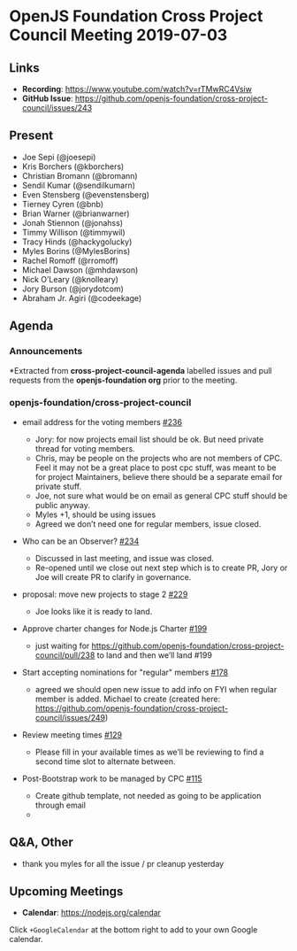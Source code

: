 # OpenJS Foundation Cross Project Council Meeting 2019-07-03

## Links

* **Recording**: https://www.youtube.com/watch?v=rTMwRC4Vsiw
* **GitHub Issue**: https://github.com/openjs-foundation/cross-project-council/issues/243

## Present

* Joe Sepi (@joesepi)
* Kris Borchers (@kborchers)
* Christian Bromann (@bromann)
* Sendil Kumar (@sendilkumarn)
* Even Stensberg (@evenstensberg)
* Tierney Cyren (@bnb)
* Brian Warner (@brianwarner)
* Jonah Stiennon (@jonahss)
* Timmy Willison (@timmywil)
* Tracy Hinds (@hackygolucky)
* Myles Borins (@MylesBorins)
* Rachel Romoff (@rromoff)
* Michael Dawson (@mhdawson)
* Nick O’Leary (@knolleary)
* Jory Burson (@jorydotcom)
* Abraham Jr. Agiri (@codeekage)

## Agenda

### Announcements
 
*Extracted from **cross-project-council-agenda** labelled issues and pull requests from the **openjs-foundation org** prior to the meeting.

### openjs-foundation/cross-project-council

* email address for the voting members [#236](https://github.com/openjs-foundation/cross-project-council/issues/236)
  * Jory: for now projects email list should be ok. But need private thread for voting
    members.
  * Chris, may be people on the projects who are not members of CPC. Feel
    it may not be a great place to post cpc stuff, was meant to be for project
    Maintainers, believe there should be a separate email for private stuff.
  * Joe, not sure what would be on email as general CPC stuff should be public
    anyway.
  * Myles +1, should be using issues
  * Agreed we don’t need one for regular members, issue closed.

* Who can be an Observer? [#234](https://github.com/openjs-foundation/cross-project-council/issues/234)
   * Discussed in last meeting, and issue was closed.
   * Re-opened until we close out next step which is to create PR, Jory or
     Joe will create PR to clarify in governance.

* proposal: move new projects to stage 2 [#229](https://github.com/openjs-foundation/cross-project-council/pull/229)
  * Joe looks like it is ready to land. 

* Approve charter changes for Node.js Charter [#199](https://github.com/openjs-foundation/cross-project-council/issues/199)
  * just waiting for https://github.com/openjs-foundation/cross-project-council/pull/238
    to land and then we’ll land #199

* Start accepting nominations for "regular" members [#178](https://github.com/openjs-foundation/cross-project-council/issues/178)
  * agreed we should open new issue to add info on FYI when regular member
    is added. Michael to create (created here:
    https://github.com/openjs-foundation/cross-project-council/issues/249)

* Review meeting times [#129](https://github.com/openjs-foundation/cross-project-council/issues/129)
  * Please fill in your available times as we’ll be reviewing to find a second
     time slot to alternate between.

* Post-Bootstrap work to be managed by CPC [#115](https://github.com/openjs-foundation/cross-project-council/issues/115)
  *  Create github template, not needed as going to be application through email
  *  


## Q&A, Other
* thank you myles for all the issue / pr cleanup yesterday


## Upcoming Meetings

* **Calendar**: https://nodejs.org/calendar

Click `+GoogleCalendar` at the bottom right to add to your own Google calendar.


